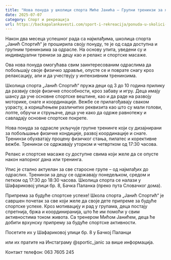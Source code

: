 ```yaml
---
title: "Нова понуда у школици спорта Миће Јанића – Групни тренинзи за жене и масаже!"
date: 2025-07-07
category: Спорт и рекреација
url: https://backapalankavesti.com/sport-i-rekreacija/ponuda-u-skolici-sporta-mice-janica-treninzi-masaze/
---
```


Након два месеца успешног рада са најмлађима, школица спорта „Јанић Спортић“ је проширила своју понуду, те је од сада доступна и групним тренинзима за одрасле. На основу упита, уведени су и индивидуални тренизи за децу као и релакс и спортске масаже.

Ова нова понуда омогућава свим заинтересованим одраслима да побољшају своје физичко здравље, опусте се и поврате снагу кроз релаксацију, али и да учествују у интензивним тренинзима.

Школица спорта „Јанић Спортић“ пружа деци од 3 до 10 година прилику да развију своје физичке способности, кроз забаву и игру. Деца имају шансу да уче основне спортске вештине, као и да раде на развоју моторике, снаге и координације. Вежбе се прилагођавају сваком узрасту, а коришћењем различитих реквизита као што су мали голови, лопте, обручи и струњаче, деца уче како да одрже равнотежу и савладају основне спортске покрете.

Нова понуда за одрасле укључује групне тренинге који су дизајнирани за побољшање физичке кондиције, развој координације и снаге. Тренинзи обухватају процену физичког стања, пилатес и корективне вежбе. Тренинзи се одржавају уторком и четвртком од 17:30 часова.

Релакс и спортске масаже су доступне свима који желе да се опусте након напорног дана или тренинга.

Упис је стално актуелан за све старосне групе – од најмлађих до одраслих. Тренинзи за децу се одржавају понедељком, средом и петком од 17:30 до 18:30 часова. Школица спорта се налази у Шафариковој улици бр. 8, Бачка Паланка (преко пута Словачког дома).

Припрема за будуће спортске успехе!
Школа спорта „Јанић Спортић“ је савршен почетак за све који желе да своје дете припреме за будуће спортске успехе. Кроз мотивацију и рад у групама, деца постају спретнија, бржа и координиранија, што ће им помоћи у свим активностима током живота. Са тренером Мићом Јанићем, деца ће добити врхунску припрему за будуће спортске активности.

Посетите их у Шафaриковој улици бр. 8 у Бачкој Паланци

или их пратите на Инстаграму @sportic_janic за више информација.

Контакт телефон: 063 7605 245
